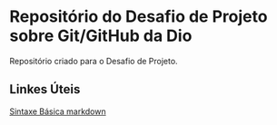 # Repositório do Desafio de Projeto sobre Git/GitHub da Dio
Repositório criado para o Desafio de Projeto.
## Linkes Úteis 
[Sintaxe Básica markdown](https://www.markdownguide.org/basic-syntax/)
